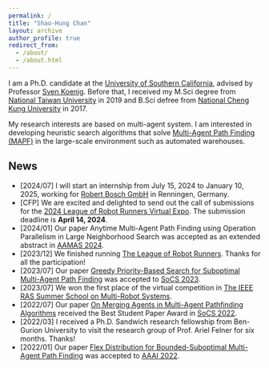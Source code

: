 ```yaml
---
permalink: /
title: "Shao-Hung Chan"
layout: archive
author_profile: true
redirect_from: 
  - /about/
  - /about.html
---
```


I am a Ph.D. candidate at the [University of Southern California](https://www.usc.edu), advised by Professor [Sven Koenig](http://idm-lab.org/index.html).
Before that, I received my M.Sci degree from [National Taiwan University](https://www.ntu.edu.tw/) in 2019 and B.Sci defree from [National Cheng Kung University](https://www.ncku.edu.tw/) in 2017.

My research interests are based on multi-agent system. I am interested in developing heuristic search algorithms that solve [Multi-Agent Path Finding (MAPF)](http://mapf.info/) in the large-scale environment such as automated warehouses.


## News
* [2024/07] I will start an internship from July 15, 2024 to January 10, 2025, working for [Robert Bosch GmbH](https://www.bosch.com/research/) in Renningen, Germany.
* [CFP] We are excited and delighted to send out the call of submissions for the [2024 League of Robot Runners Virtual Expo](https://www.leagueofrobotrunners.org/news). The submission deadline is **April 14, 2024**.  
* [2024/01] Our paper Anytime Multi-Agent Path Finding using Operation Parallelism in Large Neighborhood Search was accepted as an extended abstract in [AAMAS 2024](https://www.aamas2024-conference.auckland.ac.nz).  
* [2023/12] We finished running [The League of Robot Runners](https://www.leagueofrobotrunners.org/). Thanks for all the participation!  
* [2023/07] Our paper [Greedy Priority-Based Search for Suboptimal Multi-Agent Path Finding](https://shchan13.github.io/publications/ChanSoCS23) was accepted to [SoCS 2023](https://socs23.search-conference.org/).  
* [2023/07] We won the first place of the virtual competition in [The IEEE RAS Summer School on Multi-Robot Systems](https://mrs.felk.cvut.cz/summer-school-2023/).  
* [2022/07] Our paper [On Merging Agents in Multi-Agent Pathfinding Algorithms](https://shchan13.github.io/publications/BoyarskiSoCS22/) received the Best Student Paper Award in [SoCS 2022](https://socs2022.unibs.it/).  
* [2022/03] I received a Ph.D. Sandwich research fellowship from Ben-Gurion University to visit the research group of Prof. Ariel Felner for six months. Thanks!  
* [2022/01] Our paper [Flex Distribution for Bounded-Suboptimal Multi-Agent Path Finding](https://shchan13.github.io/publications/ChanAAAI22) was accepted to [AAAI 2022](https://aaai.org/conference/aaai/aaai-22/).  
